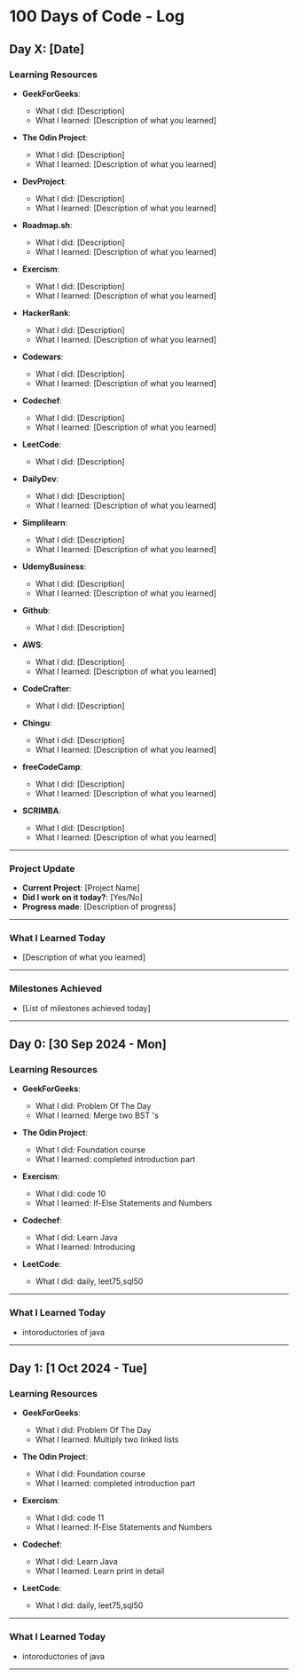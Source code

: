 # 100 Days of Code - Log

## Day X: [Date]

### Learning Resources
- **GeekForGeeks**: 
  - What I did: [Description]
  - What I learned: [Description of what you learned]
  
- **The Odin Project**: 
  - What I did: [Description]
  - What I learned: [Description of what you learned]

- **DevProject**: 
  - What I did: [Description]
  - What I learned: [Description of what you learned]

- **Roadmap.sh**: 
  - What I did: [Description]
  - What I learned: [Description of what you learned]

- **Exercism**: 
  - What I did: [Description]
  - What I learned: [Description of what you learned]

- **HackerRank**: 
  - What I did: [Description]
  - What I learned: [Description of what you learned]

- **Codewars**: 
  - What I did: [Description]
  - What I learned: [Description of what you learned]

- **Codechef**: 
  - What I did: [Description]
  - What I learned: [Description of what you learned]

- **LeetCode**: 
  - What I did: [Description]

- **DailyDev**: 
  - What I did: [Description]
  - What I learned: [Description of what you learned]

- **Simplilearn**: 
  - What I did: [Description]
  - What I learned: [Description of what you learned]

- **UdemyBusiness**: 
  - What I did: [Description]
  - What I learned: [Description of what you learned]

- **Github**: 
  - What I did: [Description]

- **AWS**: 
  - What I did: [Description]
  - What I learned: [Description of what you learned]

- **CodeCrafter**: 
  - What I did: [Description]

- **Chingu**: 
  - What I did: [Description]
  - What I learned: [Description of what you learned]

- **freeCodeCamp**: 
  - What I did: [Description]
  - What I learned: [Description of what you learned]

- **SCRIMBA**: 
  - What I did: [Description]
  - What I learned: [Description of what you learned]

---

### Project Update
- **Current Project**: [Project Name]
- **Did I work on it today?**: [Yes/No]
- **Progress made**: [Description of progress]

---

### What I Learned Today
- [Description of what you learned]

---

### Milestones Achieved
- [List of milestones achieved today]

---

## Day 0: [30 Sep 2024 - Mon]

### Learning Resources
- **GeekForGeeks**: 
  - What I did: Problem Of The Day
  - What I learned: Merge two BST 's
  
- **The Odin Project**: 
  - What I did: Foundation course 
  - What I learned: completed introduction part

- **Exercism**: 
  - What I did: code 10
  - What I learned: If-Else Statements and Numbers

- **Codechef**: 
  - What I did: Learn Java
  - What I learned: Introducing

- **LeetCode**: 
  - What I did: daily, leet75,sql50

---

### What I Learned Today
- intoroductories of java

---




## Day 1: [1 Oct 2024 - Tue]

### Learning Resources
- **GeekForGeeks**: 
  - What I did: Problem Of The Day
  - What I learned: Multiply two linked lists
  
- **The Odin Project**: 
  - What I did: Foundation course 
  - What I learned: completed introduction part

- **Exercism**: 
  - What I did: code 11
  - What I learned: If-Else Statements and Numbers

- **Codechef**: 
  - What I did: Learn Java
  - What I learned: Learn print in detail

- **LeetCode**: 
  - What I did: daily, leet75,sql50

---

### What I Learned Today
- intoroductories of java

---
